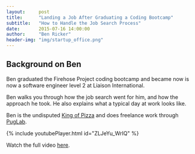 ```yaml
---
layout:     post
title:      "Landing a Job After Graduating a Coding Bootcamp"
subtitle:   "How to Handle the Job Search Process"
date:       2015-07-16 14:00:00
author:     "Ben Ricker"
header-img: "img/startup_office.png"
---
```


## Background on Ben

Ben graduated the Firehose Project coding bootcamp and became now is now a software engineer level 2 at Liaison International.

Ben walks you through how the job search went for him, and how the approach he took.  He also explains what a typical day at work looks like.

Ben is the undisputed [King of Pizza](http://kingof.pizza/) and does freelance work through [PugLab](https://github.com/BGRicker/puglab).  

{% include youtubePlayer.html id="ZLJeYu_WrIQ" %}


Watch the full video [here](https://www.youtube.com/watch?v=t8_Im3rjMAs&index=1&list=PL2YbofhST_KwUpFU9TlQ6RNlqJp_A_f96).